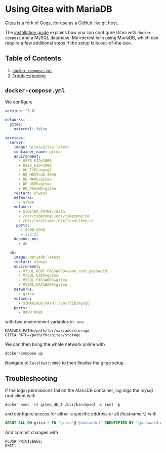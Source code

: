 # Using Gitea with MariaDB
[Gitea](https://docs.gitea.io/) is a fork of Gogs, for use as a GitHub like git host.

The [installation guide]() explains how you can configure Gitea with `docker-compose` and a MySQL database. My interest is in using MariaDB, which can require a few additional steps if the setup fails out-of-the-box.

<!--BEGIN TOC-->
## Table of Contents
1. [`docker-compose.yml`](#docker-compose-yml)
2. [Troubleshooting](#troubleshooting)

<!--END TOC-->

## `docker-compose.yml`
We configure
```yml
version: "3.8"

networks:
  gitea:
    external: false

services:
  server:
    image: gitea/gitea:latest
    container_name: gitea
    environment:
      - USER_UID=1000
      - USER_GID=1000
      - DB_TYPE=mysql
      - DB_HOST=db:3306
      - DB_NAME=gitea
      - DB_USER=gitea
      - DB_PASSWD=gitea
    restart: always
    networks:
      - gitea
    volumes:
      - ${GITEA_PATH}:/data
      - /etc/timezone:/etc/timezone:ro
      - /etc/localtime:/etc/localtime:ro
     ports:
       - 9000:3000
       - 222:22
    depends_on:
      - db

  db:
    image: mariadb:latest
    restart: always
    environment:
      - MYSQL_ROOT_PASSWORD=some_root_password
      - MYSQL_USER=gitea
      - MYSQL_PASSWORD=gitea
      - MYSQL_DATABASE=gitea
    networks:
      - gitea
    volumes:
      - ${MARIADB_PATH}:/var/lib/mysql
    ports:
      - 9090:8080
```
with two environment variables in `.env`
```
MARIADB_PATH=/path/for/mariadb/storage
GITEA_PATH=/path/for/gitea/storage
```

We can then bring the whole network online with  
```bash
docker-compose up
```

Navigate to `localhost:9000` to then finalise the gitea setup.

## Troubleshooting
If the login permissions fail on the MariaDB container, log ingo the mysql root client with 
```
docker exec -it gitea_db_1 /usr/bin/mysql -u root -p
```
and configure access for either a specific address or all (hostname `%`) with
```sql
GRANT ALL ON gitea.* TO 'gitea'@'[hostaddr]' IDENTIFIED BY '[password:gitea]' WITH GRANT OPTION;
```
And commit changes with
```
FLUSH PRIVILEGES;
EXIT;
```
